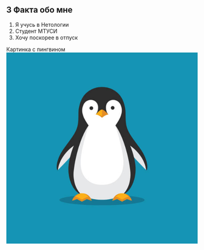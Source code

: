 ## 3 Факта обо мне
1. Я учусь в Нетологии
2. Студент МТУСИ
3. Хочу поскорее в отпуск

Картинка с пингвином 
![Alt text](image.png)